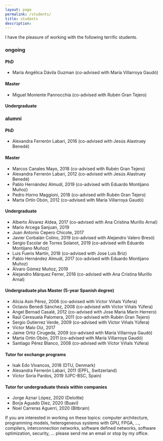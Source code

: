 ```yaml
---
layout: page
permalink: /students/
title: students
description:
---
```


I have the pleasure of working with the following terrific students.

### ongoing

#### PhD

* María Angélica Dávila Guzman (co-advised with María Villarroya Gaudó)

#### Master

* Miguel Moniente Pannocchia (co-advised with Rubén Gran Tejero)

#### Undergraduate


### alumni

#### PhD

* Alexandra Ferrerón Labari, 2016 (co-advised with Jesús Alastruey Benedé)

#### Master

* Marcos Canales Mayo, 2018 (co-advised with Rubén Gran Tejero)
* Alexandra Ferrerón Labari, 2012 (co-advised with Jesús Alastruey Benedé)
* Pablo Hernández Almudí, 2019 (co-advised with Eduardo Montijano Muñoz)
* Pedro Horno Maggioni, 2018 (co-advised with Rubén Gran Tejero)
* Marta Ortín Obón, 2012 (co-advised with María Villarroya Gaudó)

#### Undergraduate

* Alberto Álvarez Aldea, 2017 (co-advised with Ana Cristina Murillo Arnal)
* Mario Arcega Sanjuan, 2019
* Juan Antonio Cepero Chicote, 2017
* Javier Corbalán Colino, 2019 (co-advised with Alejandro Valero Bresó)
* Sergio Escolar de Torres Solanot, 2019 (co-advised with Eduardo Montijano Muñoz)
* Luis Fueris Martín, 2018 (co-advised with Jose Luis Briz)
* Pablo Hernández Almudí, 2017 (co-advised with Eduardo Montijano Muñoz)
* Álvaro Gómez Muñoz, 2019
* Alejandro Márquez Ferrer, 2016 (co-advised with Ana Cristina Murillo Arnal)

#### Undergraduate plus Master (5-year Spanish degree)

* Alicia Asín Pérez, 2006 (co-advised with Víctor Viñals Yúfera)
* Octavio Benedí Sánchez, 2008 (co-advised with Víctor Viñals Yúfera)
* Angel Bernad Casalé, 2012 (co-advised with Jose Maria Marín Herrero)
* Raúl Ceresuela Palomera, 2011 (co-advised with Rubén Gran Tejero)
* Sergio Gutierrez Verde, 2009 (co-advised with Víctor Viñals Yúfera)
* Víctor Malo Oiz, 2017
* Jaime Ortiz Cirugeda, 2009 (co-advised with María Villarroya Gaudó)
* Marta Ortín Obón, 2011 (co-advised with María Villarroya Gaudó)
* Santiago Pérez Blanco, 2008 (co-advised with Víctor Viñals Yúfera)

#### Tutor for exchange programs

* Isak Edo Vivancos, 2018 (DTU, Denmark)
* Alexandra Ferrerón Labari, 2011 (EPFL, Switzerland)
* Víctor Soria Pardos, 2019 (UPC-BSC, Spain)

#### Tutor for undergraduate thesis within companies

* Jorge Aznar López, 2020 (Deloitte)
* Borja Aguado Diez, 2020 (Buavi)
* Noel Carreras Aguerri, 2020 (Bitbrain)

If you are interested in working on these topics: computer architecture,
programming models, heterogeneous systems with GPU, FPGA, ..., compilers,
interconnection networks, software defined networks, software optimization,
security, ... please send me an email or stop by my office.

